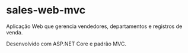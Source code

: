 # sales-web-mvc
Aplicação Web que gerencia vendedores, departamentos e registros de venda.

Desenvolvido com ASP.NET Core e padrão MVC.
